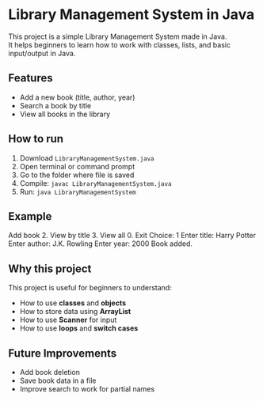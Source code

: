 # Library Management System in Java

This project is a simple Library Management System made in Java.  
It helps beginners to learn how to work with classes, lists, and basic input/output in Java.

## Features
- Add a new book (title, author, year)
- Search a book by title
- View all books in the library

## How to run
1. Download `LibraryManagementSystem.java`
2. Open terminal or command prompt
3. Go to the folder where file is saved
4. Compile: `javac LibraryManagementSystem.java`
5. Run: `java LibraryManagementSystem`

## Example
Add book 2. View by title 3. View all 0. Exit
Choice: 1
Enter title: Harry Potter
Enter author: J.K. Rowling
Enter year: 2000
Book added.


## Why this project
This project is useful for beginners to understand:
- How to use **classes** and **objects**
- How to store data using **ArrayList**
- How to use **Scanner** for input
- How to use **loops** and **switch cases**

## Future Improvements
- Add book deletion
- Save book data in a file
- Improve search to work for partial names
